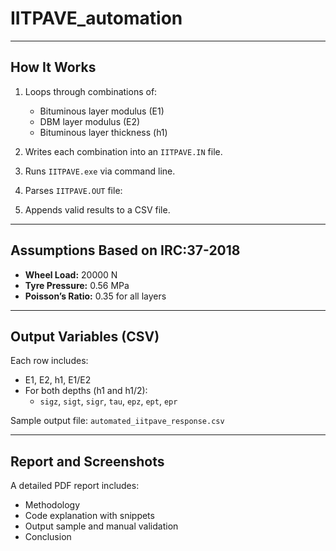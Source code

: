 # IITPAVE_automation


---

## How It Works

1. Loops through combinations of:
   - Bituminous layer modulus (E1)
   - DBM layer modulus (E2)
   - Bituminous layer thickness (h1)

2. Writes each combination into an `IITPAVE.IN` file.

3. Runs `IITPAVE.exe` via command line.

4. Parses `IITPAVE.OUT` file:

5. Appends valid results to a CSV file.

---

## Assumptions Based on IRC:37-2018

- **Wheel Load:** 20000 N  
- **Tyre Pressure:** 0.56 MPa  
- **Poisson’s Ratio:** 0.35 for all layers  

---

## Output Variables (CSV)

Each row includes:

- E1, E2, h1, E1/E2
- For both depths (h1 and h1/2):  
  - `sigz`, `sigt`, `sigr`, `tau`, `epz`, `ept`, `epr`

Sample output file: `automated_iitpave_response.csv`

---

## Report and Screenshots

A detailed PDF report includes:

- Methodology   
- Code explanation with snippets  
- Output sample and manual validation  
- Conclusion
